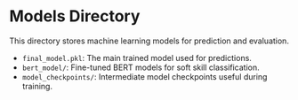 # Models Directory

This directory stores machine learning models for prediction and evaluation.

- `final_model.pkl`: The main trained model used for predictions.
- `bert_model/`: Fine-tuned BERT models for soft skill classification.
- `model_checkpoints/`: Intermediate model checkpoints useful during training.
